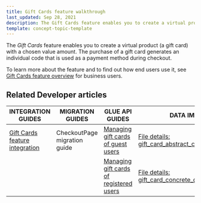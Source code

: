 ```yaml
---
title: Gift Cards feature walkthrough
last_updated: Sep 28, 2021
description: The Gift Cards feature enables you to create a virtual product (a gift card) with a chosen value amount
template: concept-topic-template
---
```


The _Gift Cards_ feature enables you to create a virtual product (a gift card) with a chosen value amount. The purchase of a gift card generates an individual code that is used as a payment method during checkout.


To learn more about the feature and to find out how end users use it, see [Gift Cards feature overview](/docs/scos/user/features/{{page.version}}/gift-cards-feature-overview.html) for business users.


## Related Developer articles

| INTEGRATION GUIDES  | MIGRATION GUIDES | GLUE API GUIDES | DATA IMPORT |
|---|---|---|---|
| [Gift Cards feature integration](/docs/scos/dev/migration-and-integration/{{page.version}}/feature-integration-guides/gift-cards-feature-integration.html) | CheckoutPage migration guide | [Managing gift cards of guest users](/docs/scos/dev/glue-api-guides/{{page.version}}/managing-carts/guest-carts/managing-gift-cards-of-guest-users.html) | [File details: gift_card_abstract_configuration.csv](/docs/scos/dev/data-import/{{page.version}}/data-import-categories/special-product-types/gift-cards/file-details-gift-card-abstract-configuration.csv.html) |
|  |  | [Managing gift cards of registered users](/docs/scos/dev/glue-api-guides/{{page.version}}/managing-carts/carts-of-registered-users/managing-gift-cards-of-registered-users.html) | [File details: gift_card_concrete_configuration.csv](/docs/scos/dev/data-import/{{page.version}}/data-import-categories/special-product-types/gift-cards/file-details-gift-card-concrete-configuration.csv.html) |
